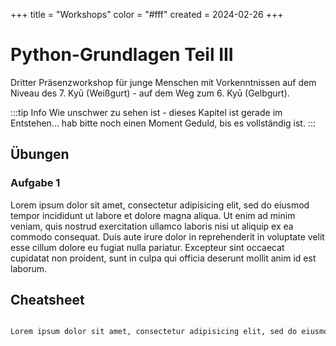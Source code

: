 +++
title = "Workshops"
color = "#fff"
created = 2024-02-26
+++

<script lang="ts">
  import Figure from '$lib/components/Figure.svelte';
</script>

# Python-Grundlagen Teil III

Dritter Präsenzworkshop für junge Menschen mit Vorkenntnissen auf dem Niveau des 7. Kyū (Weißgurt) - auf dem Weg zum 6. Kyū (Gelbgurt).

:::tip Info
Wie unschwer zu sehen ist - dieses Kapitel ist gerade im Entstehen... hab bitte noch einen Moment Geduld, bis es vollständig ist.
:::

## Übungen

### Aufgabe 1

Lorem ipsum dolor sit amet, consectetur adipisicing elit, sed do eiusmod tempor incididunt ut labore et dolore magna aliqua. Ut enim ad minim veniam, quis nostrud exercitation ullamco laboris nisi ut aliquip ex ea commodo consequat. Duis aute irure dolor in reprehenderit in voluptate velit esse cillum dolore eu fugiat nulla pariatur. Excepteur sint occaecat cupidatat non proident, sunt in culpa qui officia deserunt mollit anim id est laborum.

## Cheatsheet

```python:cheatsheet.py

Lorem ipsum dolor sit amet, consectetur adipisicing elit, sed do eiusmod tempor incididunt ut labore et dolore magna aliqua. Ut enim ad minim veniam, quis nostrud exercitation ullamco laboris nisi ut aliquip ex ea commodo consequat. Duis aute irure dolor in reprehenderit in voluptate velit esse cillum dolore eu fugiat nulla pariatur. Excepteur sint occaecat cupidatat non proident, sunt in culpa qui officia deserunt mollit anim id est laborum.


```
